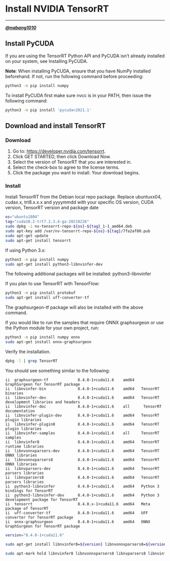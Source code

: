 # Install NVIDIA TensorRT 

---
[***@nabang1010***](https://github.com/nabang1010)


## Install PyCUDA

If you are using the TensorRT Python API and PyCUDA isn’t already installed on your system, see Installing PyCUDA.


**Note**: When installing PyCUDA, ensure that you have NumPy installed beforehand. If not, run the following command before proceeding:


```bash
python3 -m pip install numpy
```

To install PyCUDA first make sure nvcc is in your PATH, then issue the following command:

```bash
python3 -m pip install 'pycuda<2021.1'
```
## Download and install TensorRT

### Download

1. Go to: https://developer.nvidia.com/tensorrt.
2. Click GET STARTED, then click Download Now.
3. Select the version of TensorRT that you are interested in.
4. Select the check-box to agree to the license terms.
5. Click the package you want to install. Your download begins.


### Install

Install TensorRT from the Debian local repo package. Replace ubuntuxx04, cudax.x, trt8.x.x.x and yyyymmdd with your specific OS version, CUDA version, TensorRT version and package date

```bash
os="ubuntu1804"
tag="cuda10.2-trt7.2.3.4-ga-20210226"  
sudo dpkg -i nv-tensorrt-repo-${os}-${tag}_1-1_amd64.deb
sudo apt-key add /var/nv-tensorrt-repo-${os}-${tag}/7fa2af80.pub
sudo apt-get update
sudo apt-get install tensorrt
```
If using Python 3.x:
```bash
python3 -m pip install numpy
sudo apt-get install python3-libnvinfer-dev
```
The following additional packages will be installed: python3-libnvinfer

If you plan to use TensorRT with TensorFlow:

```bash
python3 -m pip install protobuf
sudo apt-get install uff-converter-tf
```
The graphsurgeon-tf package will also be installed with the above command.

If you would like to run the samples that require ONNX graphsurgeon or use the Python module for your own project, run:

```bash
python3 -m pip install numpy onnx
sudo apt-get install onnx-graphsurgeon
```
Verify the installation.

```bash
dpkg -l | grep TensorRT
```
You should see something similar to the following:

```
ii  graphsurgeon-tf	            8.4.0-1+cuda11.6	amd64	GraphSurgeon for TensorRT package
ii  libnvinfer-bin		        8.4.0-1+cuda11.6	amd64	TensorRT binaries
ii  libnvinfer-dev		        8.4.0-1+cuda11.6	amd64	TensorRT development libraries and headers
ii  libnvinfer-doc		        8.4.0-1+cuda11.6	all	     TensorRT documentation
ii  libnvinfer-plugin-dev	    8.4.0-1+cuda11.6	amd64	TensorRT plugin libraries
ii  libnvinfer-plugin8	        8.4.0-1+cuda11.6	amd64	TensorRT plugin libraries
ii  libnvinfer-samples	        8.4.0-1+cuda11.6	all	    TensorRT samples
ii  libnvinfer8		            8.4.0-1+cuda11.6	amd64	TensorRT runtime libraries
ii  libnvonnxparsers-dev		8.4.0-1+cuda11.6	amd64	TensorRT ONNX libraries
ii  libnvonnxparsers8	        8.4.0-1+cuda11.6	amd64	TensorRT ONNX libraries
ii  libnvparsers-dev	        8.4.0-1+cuda11.6	amd64	TensorRT parsers libraries
ii  libnvparsers8	            8.4.0-1+cuda11.6	amd64	TensorRT parsers libraries
ii  python3-libnvinfer	        8.4.0-1+cuda11.6	amd64	Python 3 bindings for TensorRT
ii  python3-libnvinfer-dev	    8.4.0-1+cuda11.6	amd64	Python 3 development package for TensorRT
ii  tensorrt		            8.4.0.x-1+cuda11.6 	amd64	Meta package of TensorRT
ii  uff-converter-tf	        8.4.0-1+cuda11.6	amd64	UFF converter for TensorRT package
ii  onnx-graphsurgeon           8.4.0-1+cuda11.6    amd64   ONNX GraphSurgeon for TensorRT package
```

```bash
version="8.4.0-1+cuda11.6"

sudo apt-get install libnvinfer8=${version} libnvonnxparsers8=${version} libnvparsers8=${version} libnvinfer-plugin8=${version} libnvinfer-dev=${version} libnvonnxparsers-dev=${version} libnvparsers-dev=${version} libnvinfer-plugin-dev=${version} python3-libnvinfer=${version}

sudo apt-mark hold libnvinfer8 libnvonnxparsers8 libnvparsers8 libnvinfer-plugin8 libnvinfer-dev libnvonnxparsers-dev libnvparsers-dev libnvinfer-plugin-dev python3-libnvinfer
```